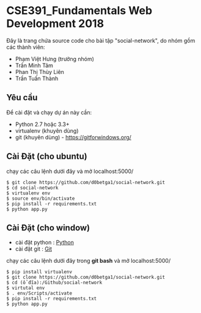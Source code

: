 
CSE391_Fundamentals Web Development 2018
=================================


Đây là trang chứa source code cho bài tập "social-network", do nhóm gồm các thành viên: <br> 
- Phạm Việt Hưng (trưởng nhóm) <br>
- Trần Minh Tâm <br>
- Phan Thị Thùy Liên <br>
- Trần Tuấn Thành


Yêu cầu
-------

Để cài đặt và chạy dự án này cần:

- Python 2.7 hoặc 3.3+
- virtualenv (khuyên dùng)
- git (khuyên dùng) - https://gitforwindows.org/

Cài Đặt (cho ubuntu)
--------------------

chạy các câu lệnh dưới đây và mở localhost:5000/

    $ git clone https://github.com/d0betga1/social-network.git
    $ cd social-network
    $ virtualenv env
    $ source env/bin/activate
    $ pip install -r requirements.txt
    $ python app.py


Cài Đặt (cho window)
-------------------
- cài đặt python : [Python](https://www.python.org/)
- cài đặt git : [Git](https://git-scm.com/) 

chạy các câu lệnh dưới đây trong **git bash** và mở localhost:5000/

    $ pip install virtualenv
    $ git clone https://github.com/d0betga1/social-network.git
    $ cd (ổ đĩa):/Github/social-network
    $ virtutal env
    $ . env/Scripts/activate
    $ pip install -r requirements.txt
    $ python app.py
